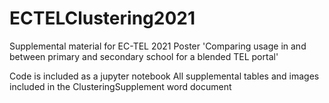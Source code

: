 # ECTELClustering2021
Supplemental material for EC-TEL 2021 Poster 'Comparing usage in and between primary and secondary school for a blended TEL portal'

Code is included as a jupyter notebook
All supplemental tables and images included in the ClusteringSupplement word document
